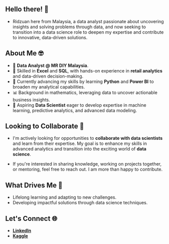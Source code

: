 ## Hello there! 👋 

- Ridzuan here from Malaysia, a data analyst passionate about uncovering insights and solving problems through data, and now seeking to transition into a data science role to deepen my expertise and contribute to innovative, data-driven solutions.  

## About Me 🤓  
- 💼 **Data Analyst @ MR DIY Malaysia**.
- 🔹 Skilled in **Excel** and **SQL**, with hands-on experience in **retail analytics** and data-driven decision-making.
- 🚀 Currently advancing my skills by learning **Python** and **Power BI** to broaden my analytical capabilities.
- 📊 Background in mathematics, leveraging data to uncover actionable business insights.  
- 🎯 Aspiring **Data Scientist** eager to develop expertise in machine learning, predictive analytics, and advanced data modeling. 

## Looking to Collaborate 🤝  
- I'm actively looking for opportunities to **collaborate with data scientists** and learn from their expertise. My goal is to enhance my skills in advanced analytics and transition into the exciting world of **data science**.  

- If you're interested in sharing knowledge, working on projects together, or mentoring, feel free to reach out. I am more than happy to contribute.

## What Drives Me 🚀  
- Lifelong learning and adapting to new challenges.
- Developing impactful solutions through data science techniques.  

## Let's Connect 🌐  
- [**LinkedIn**](https://www.linkedin.com/in/ridzuanayup/)
- [**Kaggle**](https://www.kaggle.com/ridzuana)




<!--
**ridz1ayup/ridz1ayup** is a ✨ _special_ ✨ repository because its `README.md` (this file) appears on your GitHub profile.

Here are some ideas to get you started:

- 🔭 I’m currently working on ...
- 🌱 I’m currently learning ...
- 👯 I’m looking to collaborate on ...
- 🤔 I’m looking for help with ...
- 💬 Ask me about ...
- 📫 How to reach me: ...
- 😄 Pronouns: ...
- ⚡ Fun fact: ...
-->
